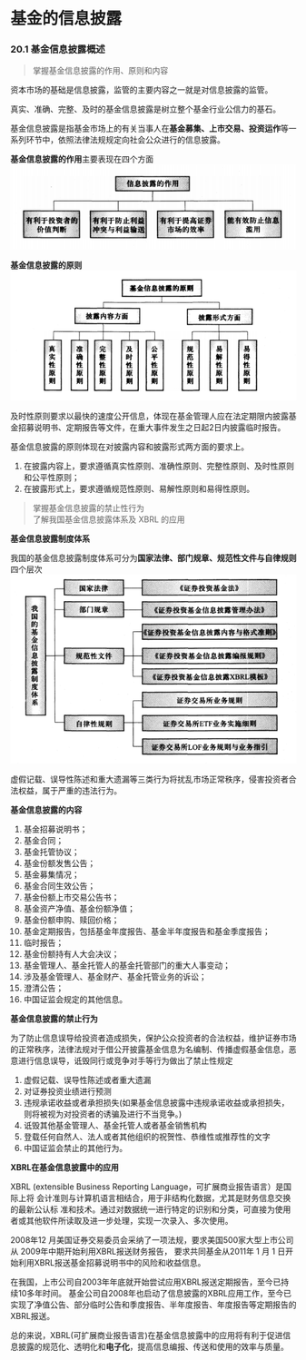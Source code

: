 # 基金的信息披露

### 20.1 基金信息披露概述

> 掌握基金信息披露的作用、原则和内容

资本市场的基础是信息披露，监管的主要内容之一就是对信息披露的监管。

真实、准确、完整、及时的基金信息披露是树立整个基金行业公信力的基石。

基金信息披露是指基金市场上的有关当事人在**基金募集、上市交易、投资运作**等一
系列环节中，依照法律法规规定向社会公众进行的信息披露。

**基金信息披露的作用**主要表现在四个方面
![](../img/基金信息披露的作用.png)

**基金信息披露的原则**
![](../img/基金信息披露的原则.png)

及时性原则要求以最快的速度公开信息，体现在基金管理人应在法定期限内披露基金招募说明书、定期报告等文件，在重大事件发生之日起2日内披露临时报告。

基金信息披露的原则体现在对披露内容和披露形式两方面的要求上。
1. 在披露内容上，要求遵循真实性原则、准确性原则、完整性原则、及时性原则和公平性原则；
2. 在披露形式上，要求遵循规范性原则、易解性原则和易得性原则。

> 掌握基金信息披露的禁止性行为  
> 了解我国基金信息披露体系及 XBRL 的应用

**基金信息披露制度体系**

我国的基金信息披露制度体系可分为**国家法律、部门规章、规范性文件与自律规则**四个层次
![](../img/基金信息披露制度体系.png)

虚假记载、误导性陈述和重大遗漏等三类行为将扰乱市场正常秩序，侵害投资者合法权益，属于严重的违法行为。

**基金信息披露的内容**
1. 基金招募说明书；
2. 基金合同；
3. 基金托管协议；
4. 基金份额发售公告；
5. 基金募集情况；
6. 基金合同生效公告；
7. 基金份额上市交易公告书；
8. 基金资产净值、基金份额净值；
9. 基金份额申购、赎回价格；
10. 基金定期报告，包括基金年度报告、基金半年度报告和基金季度报告；
11. 临时报告；
12. 基金份额持有人大会决议；
13. 基金管理人、基金托管人的基金托管部门的重大人事变动；
14. 涉及基金管理人、基金财产、基金托管业务的诉讼；
15. 澄清公告；
16. 中国证监会规定的其他信息。

**基金信息披露的禁止行为**

为了防止信息误导给投资者造成损失，保护公众投资者的合法权益，维护证券市场的正常秩序，法律法规对于借公开披露基金信息为名编制、传播虚假基金信息，恶意进行信息误导，诋毁同行或竞争对手等行为做出了禁止性规定
1. 虚假记载、误导性陈述或者重大遗漏
2. 对证券投资业绩进行预测
3. 违规承诺收益或者承担损失(如果基金信息披露中违规承诺收益或承担损失，则将被视为对投资者的诱骗及进行不当竞争。)
4. 诋毁其他基金管理人、基金托管人或者基金销售机构
5. 登载任何自然人、法人或者其他组织的祝贺性、恭维性或推荐性的文字
6. 中国证监会禁止的其他行为。

**XBRL在基金信息披露中的应用**

XBRL (extensible Business Reporting Language，可扩展商业报告语言）是国际上将
会计准则与计算机语言相结合，用于非结构化数据，尤其是财务信息交换的最新公认标
准和技术。通过对数据统一进行特定的识别和分类，可直接为使用者或其他软件所读取及进一步处理，实现一次录入、多次使用。

2008年12 月美国证券交易委员会采纳了一项法规，要求美国500家大型上市公司从 2009年中期开始利用XBRL报送财务报告，
要求共同基金从2011年 1 月 1 日开始利用XBRL报送基金招募说明书中的风险和收益信息。

在我国，上市公司自2003年年底就开始尝试应用XBRL报送定期报告，至今已持续10多年时间。
基金公司自2008年也启动了信息披露的XBRL应用工作，至今已实现了净值公告、部分临时公告和季度报告、半年度报告、年度报告等定期报告的XBRL报送。

总的来说，XBRL(可扩展商业报告语言)在基金信息披露中的应用将有利于促进信息披露的规范化、透明化和**电子化**，提高信息编报、传送和使用的效率与质量。